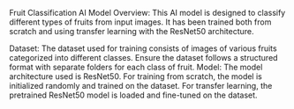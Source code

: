 

Fruit Classification AI Model
Overview:
This AI model is designed to classify different types of fruits from input images. It has been trained both from scratch and using transfer learning with the ResNet50 architecture.

Dataset:
The dataset used for training consists of images of various fruits categorized into different classes.
Ensure the dataset follows a structured format with separate folders for each class of fruit.
Model:
The model architecture used is ResNet50.
For training from scratch, the model is initialized randomly and trained on the dataset.
For transfer learning, the pretrained ResNet50 model is loaded and fine-tuned on the dataset.
